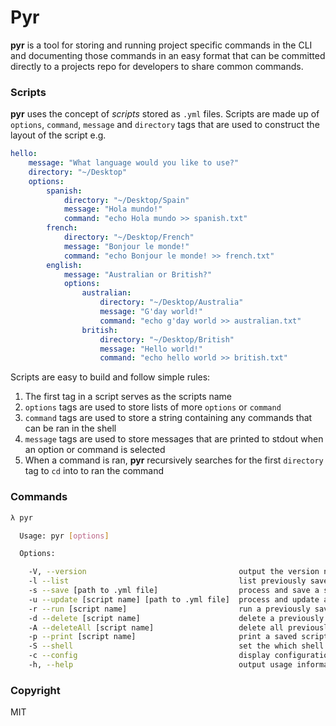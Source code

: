 # Pyr

__pyr__ is a tool for storing and running project specific commands in the CLI and documenting those commands in an easy format that can be committed directly to a projects repo for developers to share common commands.

### Scripts

__pyr__ uses the concept of _scripts_ stored as `.yml` files. Scripts are made up of `options`, `command`, `message` and `directory` tags that are used to construct the layout of the script e.g.

```yaml
hello:
    message: "What language would you like to use?"
    directory: "~/Desktop"
    options:
        spanish:
            directory: "~/Desktop/Spain"
            message: "Hola mundo!"
            command: "echo Hola mundo >> spanish.txt"
        french:
            directory: "~/Desktop/French"
            message: "Bonjour le monde!"
            command: "echo Bonjour le monde! >> french.txt"
        english:
            message: "Australian or British?"
            options:
                australian:
                    directory: "~/Desktop/Australia"
                    message: "G'day world!"
                    command: "echo g'day world >> australian.txt"
                british:
                    directory: "~/Desktop/British"
                    message: "Hello world!"
                    command: "echo hello world >> british.txt"
```

Scripts are easy to build and follow simple rules:
1. The first tag in a script serves as the scripts name
2. `options` tags are used to store lists of more `options` or `command`
3. `command` tags are used to store a string containing any commands that can be ran in the shell
4. `message` tags are used to store messages that are printed to stdout when an option or command is selected
5. When a command is ran, __pyr__ recursively searches for the first `directory` tag to `cd` into to ran the command

### Commands

```sh
λ pyr

  Usage: pyr [options]

  Options:

    -V, --version                                  output the version number
    -l --list                                      list previously saved scripts
    -s --save [path to .yml file]                  process and save a script
    -u --update [script name] [path to .yml file]  process and update a script
    -r --run [script name]                         run a previously saved script
    -d --delete [script name]                      delete a previously saved script
    -A --deleteAll [script name]                   delete all previously saved scripts
    -p --print [script name]                       print a saved script
    -S --shell                                     set the which shell should run commands
    -c --config                                    display configuration
    -h, --help                                     output usage information
```

### Copyright
MIT
